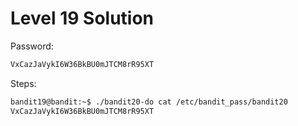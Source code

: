 # Level 19 Solution

Password:

```txt
VxCazJaVykI6W36BkBU0mJTCM8rR95XT
```

Steps:

```bash
bandit19@bandit:~$ ./bandit20-do cat /etc/bandit_pass/bandit20
VxCazJaVykI6W36BkBU0mJTCM8rR95XT
```
